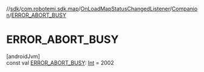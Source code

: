 //[sdk](../../../../index.md)/[com.robotemi.sdk.map](../../index.md)/[OnLoadMapStatusChangedListener](../index.md)/[Companion](index.md)/[ERROR_ABORT_BUSY](-e-r-r-o-r_-a-b-o-r-t_-b-u-s-y.md)

# ERROR_ABORT_BUSY

[androidJvm]\
const val [ERROR_ABORT_BUSY](-e-r-r-o-r_-a-b-o-r-t_-b-u-s-y.md): [Int](https://kotlinlang.org/api/latest/jvm/stdlib/kotlin/-int/index.html) = 2002
